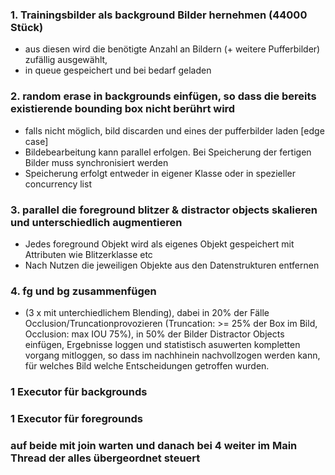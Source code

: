 ### 1. Trainingsbilder als background Bilder hernehmen (44000 Stück)

- aus diesen wird die benötigte Anzahl an Bildern (+ weitere Pufferbilder) zufällig ausgewählt,
- in queue gespeichert und bei bedarf geladen

### 2. random erase in backgrounds einfügen, so dass die bereits existierende bounding box nicht berührt wird

- falls nicht möglich, bild discarden und eines der pufferbilder laden [edge case]
- Bildebearbeitung kann parallel erfolgen. Bei Speicherung der fertigen Bilder muss synchronisiert werden
- Speicherung erfolgt entweder in eigener Klasse oder in spezieller concurrency list

### 3. parallel die foreground blitzer & distractor objects skalieren und unterschiedlich augmentieren

- Jedes foreground Objekt wird als eigenes Objekt gespeichert mit Attributen wie Blitzerklasse etc
- Nach Nutzen die jeweiligen Objekte aus den Datenstrukturen entfernen

### 4. fg und bg zusammenfügen

- (3 x mit unterchiedlichem Blending), dabei in 20% der
  Fälle Occlusion/Truncationprovozieren (Truncation: >= 25% der Box im Bild,
  Occlusion: max IOU 75%), in 50% der Bilder Distractor Objects einfügen, Ergebnisse
  loggen und statistisch asuwerten kompletten vorgang mitloggen, so dass im nachhinein
  nachvollzogen werden kann, für welches Bild welche Entscheidungen getroffen wurden.

### 1 Executor für backgrounds

### 1 Executor für foregrounds

### auf beide mit join warten und danach bei 4 weiter im Main Thread der alles übergeordnet steuert